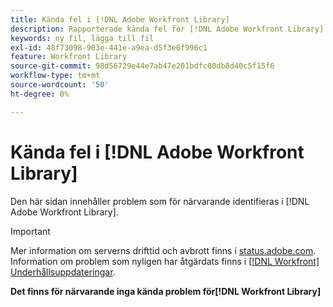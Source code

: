 ```yaml
---
title: Kända fel i [!DNL Adobe Workfront Library]
description: Rapporterade kända fel för [!DNL Adobe Workfront Library]
keywords: ny fil, lägga till fil
exl-id: 48f73098-903e-441e-a9ea-d5f3e6f996c1
feature: Workfront Library
source-git-commit: 98d56729e44e7ab47e201bdfc00db8d40c5f15f6
workflow-type: tm+mt
source-wordcount: '50'
ht-degree: 0%

---
```


# Kända fel i [!DNL Adobe Workfront Library]

Den här sidan innehåller problem som för närvarande identifieras i [!DNL Adobe Workfront Library].

>[!IMPORTANT]
>
>Mer information om serverns drifttid och avbrott finns i [status.adobe.com](https://status.adobe.com). Information om problem som nyligen har åtgärdats finns i [[!DNL Workfront] Underhållsuppdateringar](../maintenance/current-updates.md).

**Det finns för närvarande inga kända problem för[!DNL Workfront Library]**

<!--


-->
